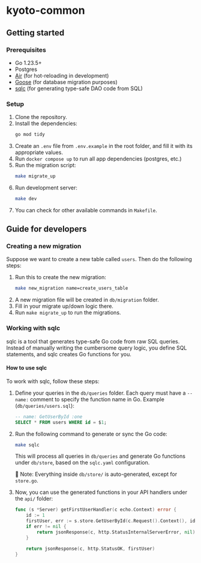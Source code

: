 # kyoto-common

## Getting started

### Prerequisites

- Go 1.23.5+
- Postgres
- [Air](https://github.com/air-verse/air) (for hot-reloading in development)
- [Goose](https://github.com/pressly/goose) (for database migration purposes)
- [sqlc](https://sqlc.dev/) (for generating type-safe DAO code from SQL)

### Setup

1. Clone the repository.
2. Install the dependencies:
    ```sh
    go mod tidy
    ```
3. Create an `.env` file from `.env.example` in the root folder, and fill it with its appropriate values.
4. Run `docker compose up` to run all app dependencies (postgres, etc.)
5. Run the migration script:
    ```sh
    make migrate_up
    ```
6. Run development server:
    ```sh
    make dev
    ```
7. You can check for other available commands in `Makefile`.

## Guide for developers

### Creating a new migration

Suppose we want to create a new table called `users`. Then do the following steps:

1. Run this to create the new migration:
    ```sh
    make new_migration name=create_users_table
    ```
2. A new migration file will be created in `db/migration` folder.
3. Fill in your migrate up/down logic there.
4. Run `make migrate_up` to run the migrations.

### Working with sqlc

sqlc is a tool that generates type-safe Go code from raw SQL queries. Instead of manually writing the cumbersome query logic, you define SQL statements, and sqlc creates Go functions for you.

#### How to use sqlc

To work with sqlc, follow these steps:

1. Define your queries in the `db/queries` folder. Each query must have a `-- name:` comment to specify the function name in Go.  Example (`db/queries/users.sql`):
    ```sql
    -- name: GetUserById :one
    SELECT * FROM users WHERE id = $1;
    ```

2. Run the following command to generate or sync the Go code:
    ```bash
    make sqlc
    ```
    This will process all queries in `db/queries` and generate Go functions under `db/store`, based on the `sqlc.yaml` configuration.

    📝 Note: Everything inside `db/store/` is auto-generated, except for `store.go`.

3. Now, you can use the generated functions in your API handlers under the `api/` folder:
    ```go
    func (s *Server) getFirstUserHandler(c echo.Context) error {
        id := 1
        firstUser, err := s.store.GetUserById(c.Request().Context(), id)
        if err != nil {
            return jsonResponse(c, http.StatusInternalServerError, nil)
        }

        return jsonResponse(c, http.StatusOK, firstUser)
    }
    ```
